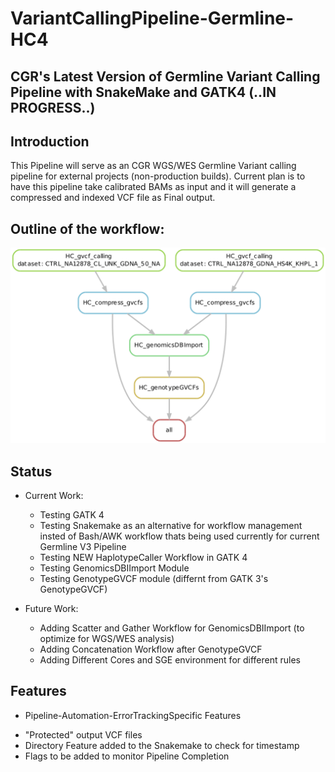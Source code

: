 # VariantCallingPipeline-Germline-HC4
## CGR's Latest Version of Germline Variant Calling Pipeline with SnakeMake and GATK4 (..IN PROGRESS..)


## Introduction
This Pipeline will serve as an CGR WGS/WES Germline Variant calling pipeline for external projects (non-production builds). Current plan is to have this pipeline take calibrated BAMs as input and it will generate a compressed and indexed VCF file as Final output.

## Outline of the workflow:

![Workflow - Phase 1](Figures/Workflow.png)

## Status

* Current Work:
  + Testing GATK 4
  + Testing Snakemake as an alternative for workflow management insted of Bash/AWK workflow thats being used currently for current Germline V3 Pipeline
  + Testing NEW HaplotypeCaller Workflow in GATK 4
  + Testing GenomicsDBIImport Module
  + Testing GenotypeGVCF module (differnt from GATK 3's GenotypeGVCF)
  
* Future Work:
  + Adding Scatter and Gather Workflow for GenomicsDBIImport (to optimize for WGS/WES analysis)
  + Adding Concatenation Workflow after GenotypeGVCF 
  + Adding Different Cores and SGE environment for different rules
  
  
## Features
* Pipeline-Automation-ErrorTrackingSpecific Features
 + "Protected" output VCF files
 + Directory Feature added to the Snakemake to check for timestamp
 + Flags to be added to monitor Pipeline Completion
  